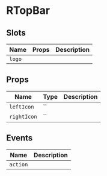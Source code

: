 <!-- generated by doc script, do not edit -->

# RTopBar


## Slots

| Name | Props | Description |
|-|-|-|
| `logo` |  | |




## Props

| Name | Type | Description |
|-|-|-|
| `leftIcon` | `` |  |
| `rightIcon` | `` |  |




## Events

| Name | Description |
|-|-|
| `action` |  |





<!-- ## Example -->